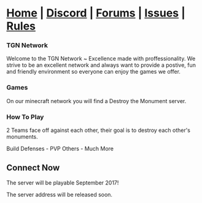 # [Home](https://tgn-minecraft.github.io/home/) | [Discord](https://discord.gg/m6M4AVx) | [Forums](https://tgn-minecraft-forums.enjin.com/) | [Issues](https://github.com/TGN-Minecraft/issues) | [Rules](https://github.com/TGN-Minecraft/policies)

### TGN Network
Welcome to the TGN Network ~ Excellence made with proffessionality.
We strive to be an excellent network and always want to provide a
postive, fun and friendly environment so everyone can enjoy the
games we offer.

### Games
On our minecraft network you will find a Destroy the Monument server.

### How To Play
2 Teams face off against each other,
their goal is to destroy each other's monuments.

Build Defenses - PVP Others - Much More

## Connect Now
The server will be playable September 2017! 

The server address will be released soon.
